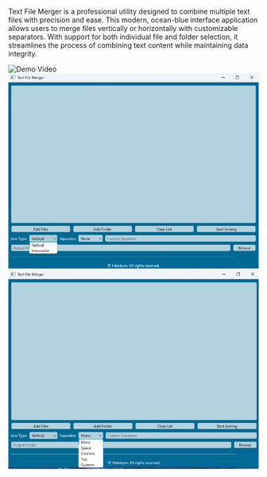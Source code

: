 Text File Merger is a professional utility designed to combine multiple text files with precision and ease. This modern, ocean-blue interface application allows users to merge files vertically or horizontally with customizable separators. With support for both individual file and folder selection, it streamlines the process of combining text content while maintaining data integrity.

![Demo Video](https://youtu.be/aKpxZSBMA0c?si=bIJorMObkbsC46pB)
![Screenshot Preview 1](text-file-merger1.png)
![Screenshot Preview 2](text-file-merger2.png)
